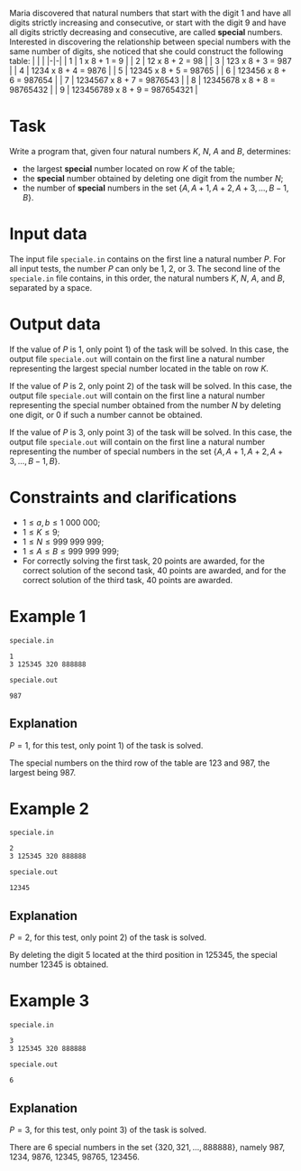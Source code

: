 Maria discovered that natural numbers that start with the digit $1$ and have all digits strictly increasing and consecutive, or start with the digit $9$ and have all digits strictly decreasing and consecutive, are called **special** numbers. Interested in discovering the relationship between special numbers with the same number of digits, she noticed that she could construct the following table:
| | |
|-|-|
| 1 | 1 x 8 + 1 = 9 |
| 2 | 12 x 8 + 2 = 98 |
| 3 | 123 x 8 + 3 = 987 |
| 4 | 1234 x 8 + 4 = 9876 |
| 5 | 12345 x 8 + 5 = 98765 |
| 6 | 123456 x 8 + 6 = 987654 |
| 7 | 1234567 x 8 + 7 = 9876543 |
| 8 | 12345678 x 8 + 8 = 98765432 |
| 9 | 123456789 x 8 + 9 = 987654321 |

# Task

Write a program that, given four natural numbers $K$, $N$, $A$ and $B$, determines:

* the largest **special** number located on row $K$ of the table;
* the **special** number obtained by deleting one digit from the number $N$;
* the number of **special** numbers in the set {$A , A+1, A+2, A+3, ..., B-1, B$}.

# Input data

The input file `speciale.in` contains on the first line a natural number $P$. For all input tests, the number $P$ can only be $1$, $2$, or $3$. The second line of the `speciale.in` file contains, in this order, the natural numbers $K$, $N$, $A$, and $B$, separated by a space.

# Output data

If the value of $P$ is $1$, only point 1) of the task will be solved. In this case, the output file `speciale.out` will contain on the first line a natural number representing the largest special number located in the table on row $K$.

If the value of $P$ is $2$, only point 2) of the task will be solved. In this case, the output file `speciale.out` will contain on the first line a natural number representing the special number obtained from the number $N$ by deleting one digit, or $0$ if such a number cannot be obtained.

If the value of $P$ is $3$, only point 3) of the task will be solved. In this case, the output file `speciale.out` will contain on the first line a natural number representing the number of special numbers in the set {$A, A+1, A+2, A+3, ..., B-1, B$}.

# Constraints and clarifications

* $1 \leq a, b \leq 1\ 000\ 000$;
* $1 \leq K \leq 9$;
* $1 \leq N \leq 999\ 999\ 999$;
* $1 \leq A \leq B \leq 999\ 999\ 999$;
* For correctly solving the first task, $20$ points are awarded, for the correct solution of the second task, $40$ points are awarded, and for the correct solution of the third task, $40$ points are awarded.

# Example 1

`speciale.in`
```
1
3 125345 320 888888
```

`speciale.out`
```
987
```

## Explanation

$P = 1$, for this test, only point 1) of the task is solved.

The special numbers on the third row of the table are $123$ and $987$, the largest being $987$.

# Example 2

`speciale.in`
```
2
3 125345 320 888888
```

`speciale.out`
```
12345
```

## Explanation

$P = 2$, for this test, only point 2) of the task is solved.

By deleting the digit $5$ located at the third position in $125345$, the special number $12345$ is obtained.

# Example 3

`speciale.in`
```
3
3 125345 320 888888
```

`speciale.out`
```
6
```

## Explanation

$P = 3$, for this test, only point 3) of the task is solved.

There are $6$ special numbers in the set {$320, 321, ..., 888888$}, namely $987$, $1234$, $9876$, $12345$, $98765$, $123456$.